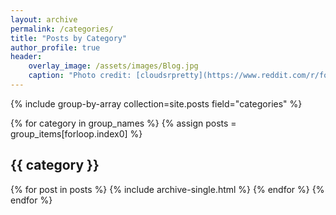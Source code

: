 ```yaml
---
layout: archive
permalink: /categories/
title: "Posts by Category"
author_profile: true
header:
    overlay_image: /assets/images/Blog.jpg
    caption: "Photo credit: [cloudsrpretty](https://www.reddit.com/r/fountainpens/comments/8j5ed7/boyfriend_bought_me_my_first_fountain_pen_a/)"
---
```


{% include group-by-array collection=site.posts field="categories" %}

{% for category in group_names %}
  {% assign posts = group_items[forloop.index0] %}
  <h2 id="{{ category | slugify }}" class="archive__subtitle">{{ category }}</h2>
  {% for post in posts %}
    {% include archive-single.html %}
  {% endfor %}
{% endfor %}

